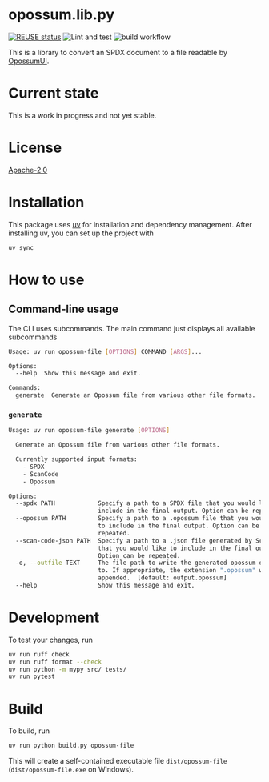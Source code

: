 <!--
SPDX-FileCopyrightText: TNG Technology Consulting GmbH <https://www.tngtech.com>

SPDX-License-Identifier: Apache-2.0
-->

# opossum.lib.py

[![REUSE status](https://api.reuse.software/badge/git.fsfe.org/reuse/api)](https://api.reuse.software/info/git.fsfe.org/reuse/api)
![Lint and test](https://github.com/opossum-tool/opossum.lib.py/actions/workflows/lint_and_run_tests.yml/badge.svg)
![build workflow](https://github.com/opossum-tool/opossum.lib.py/actions/workflows/build-and-e2e-test.yml/badge.svg)

This is a library to convert an SPDX document to a file readable by [OpossumUI](https://github.com/opossum-tool/OpossumUI/).

# Current state

This is a work in progress and not yet stable.

# License

[Apache-2.0](LICENSE)

# Installation

This package uses [uv](https://docs.astral.sh/uv/) for installation and dependency management.
After installing uv, you can set up the project with

```bash
uv sync
```

# How to use

## Command-line usage
The CLI uses subcommands. The main command just displays all available subcommands
```bash
Usage: uv run opossum-file [OPTIONS] COMMAND [ARGS]...

Options:
  --help  Show this message and exit.

Commands:
  generate  Generate an Opossum file from various other file formats.
```

### `generate`

```bash
Usage: uv run opossum-file generate [OPTIONS]

  Generate an Opossum file from various other file formats.

  Currently supported input formats:
    - SPDX
    - ScanCode
    - Opossum

Options:
  --spdx PATH            Specify a path to a SPDX file that you would like to
                         include in the final output. Option can be repeated.
  --opossum PATH         Specify a path to a .opossum file that you would like
                         to include in the final output. Option can be
                         repeated.
  --scan-code-json PATH  Specify a path to a .json file generated by ScanCode
                         that you would like to include in the final output.
                         Option can be repeated.
  -o, --outfile TEXT     The file path to write the generated opossum document
                         to. If appropriate, the extension ".opossum" will be
                         appended.  [default: output.opossum]
  --help                 Show this message and exit.
```

# Development

To test your changes, run

```bash
uv run ruff check
uv run ruff format --check
uv run python -m mypy src/ tests/
uv run pytest
```

# Build

To build, run

```bash
uv run python build.py opossum-file
```

This will create a self-contained executable file `dist/opossum-file` (`dist/opossum-file.exe` on Windows).
